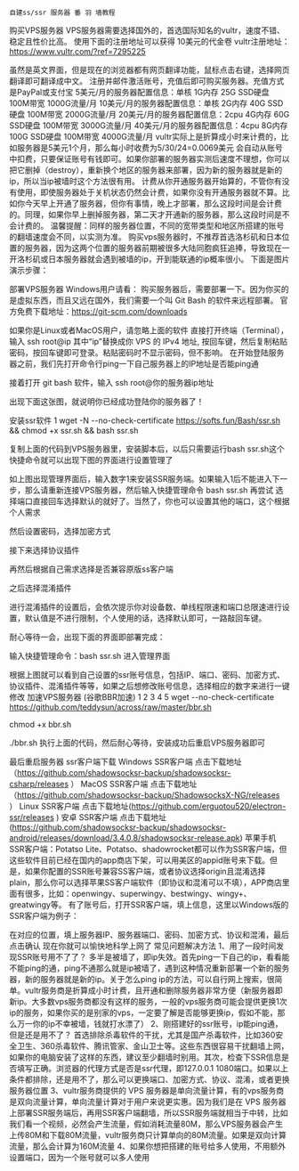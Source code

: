     自建ss/ssr 服务器 番 羽 墙教程

购买VPS服务器
VPS服务器需要选择国外的，首选国际知名的vultr，速度不错、稳定且性价比高。
使用下面的注册地址可以获得 10美元的代金卷
vultr注册地址：https://www.vultr.com/?ref=7295225


虽然是英文界面，但是现在的浏览器都有网页翻译功能，鼠标点击右键，选择网页翻译即可翻译成中文。
注册并邮件激活账号，充值后即可购买服务器。充值方式是PayPal或支付宝
5美元/月的服务器配置信息：单核 1G内存 25G SSD硬盘 100M带宽 1000G流量/月
10美元/月的服务器配置信息：单核 2G内存 40G SSD硬盘 100M带宽 2000G流量/月
20美元/月的服务器配置信息：2cpu 4G内存 60G SSD硬盘 100M带宽 3000G流量/月
40美元/月的服务器配置信息：4cpu 8G内存 100G SSD硬盘 100M带宽 4000G流量/月
vultr实际上是折算成小时来计费的，比如服务器是5美元1个月，那么每小时收费为5/30/24=0.0069美元 会自动从账号中扣费，只要保证账号有钱即可。如果你部署的服务器实测后速度不理想，你可以把它删掉（destroy），重新换个地区的服务器来部署，因为新的服务器就是新的ip，所以当ip被墙时这个方法很有用。
计费从你开通服务器开始算的，不管你有没有使用，即使服务器处于关机状态仍然会计费，如果你没有开通服务器就不算。比如你今天早上开通了服务器，但你有事情，晚上才部署，那么这段时间是会计费的。同理，如果你早上删掉服务器，第二天才开通新的服务器，那么这段时间是不会计费的。
温馨提醒：同样的服务器位置，不同的宽带类型和地区所搭建的账号的翻墙速度会不同，以实测为准。
购买vps服务器时，不推荐首选洛杉矶和日本位置的服务器，因为这两个位置的服务器前期被很多大陆同胞疯狂追捧，导致现在一开洛杉矶或日本服务器就会遇到被墙的ip，开到能联通的ip概率很小。
下面是图片演示步骤：









部署VPS服务器
Windows用户请看：
购买服务器后，需要部署一下。因为你买的是虚拟东西，而且又远在国外，我们需要一个叫 Git Bash 的软件来远程部署。
官方免费下载地址：https://git-scm.com/downloads

如果你是Linux或者MacOS用户，请忽略上面的软件
直接打开终端（Terminal），输入 ssh root@ip 其中“ip”替换成你 VPS 的 IPv4 地址, 按回车键，然后复制粘贴密码，按回车键即可登录。粘贴密码时不显示密码，但不影响。
在开始登陆服务器之前，我们先打开命令行ping一下自己服务器上的IP地址是否能ping通

接着打开 git bash 软件，输入 ssh root@你的服务器ip地址

出现下面这张图，就说明你已经成功登陆你的服务器了！

安装ssr软件
1	wget -N --no-check-certificate https://softs.fun/Bash/ssr.sh && chmod +x ssr.sh && bash ssr.sh

复制上面的代码到VPS服务器里，安装脚本后，以后只需要运行bash ssr.sh这个快捷命令就可以出现下图的界面进行设置管理了

如上图出现管理界面后，输入数字1来安装SSR服务端。如果输入1后不能进入下一步，那么请重新连接VPS服务器，然后输入快捷管理命令 bash ssr.sh 再尝试
选择端口直接回车选择默认的就好了。当然了，你也可以设置其他的端口，这个根据个人需求

然后设置密码，选择加密方式

接下来选择协议插件

再然后根据自己需求选择是否兼容原版ss客户端

之后选择混淆插件

进行混淆插件的设置后，会依次提示你对设备数、单线程限速和端口总限速进行设置，默认值是不进行限制，个人使用的话，选择默认即可，一路敲回车键。

耐心等待一会，出现下面的界面即部署完成：

输入快捷管理命令：bash ssr.sh 进入管理界面

根据上图就可以看到自己设置的ssr账号信息，包括IP、端口、密码、加密方式、协议插件、混淆插件等等，如果之后想修改账号信息，选择相应的数字来进行一键修改
加速VPS服务器 (谷歌BBR加速)
1
2
3
4
5	wget --no-check-certificate https://github.com/teddysun/across/raw/master/bbr.sh

chmod +x bbr.sh

./bbr.sh
执行上面的代码，然后耐心等待，安装成功后重启VPS服务器即可



最后重启服务器
ssr客户端下载
Windows SSR客户端 点击下载地址（https://github.com/shadowsocksr-backup/shadowsocksr-csharp/releases ）
MacOS SSR客户端 点击下载地址（https://github.com/shadowsocksr-backup/ShadowsocksX-NG/releases ）
Linux SSR客户端 点击下载地址(https://github.com/erguotou520/electron-ssr/releases )
安卓 SSR客户端 点击下载地址(https://github.com/shadowsocksr-backup/shadowsocksr-android/releases/download/3.4.0.8/shadowsocksr-release.apk)
苹果手机SSR客户端：Potatso Lite、Potatso、shadowrocket都可以作为SSR客户端，但这些软件目前已经在国内的app商店下架，可以用美区的appid账号来下载。但是，如果你配置的SSR账号兼容SS客户端，或者协议选择origin且混淆选择plain，那么你可以选择苹果SS客户端软件（即协议和混淆可以不填），APP商店里面有很多，比如：openwingy、superwingy、bestwingy、wingy+、greatwingy等。
有了账号后，打开SSR客户端，填上信息，这里以Windows版的SSR客户端为例子：

在对应的位置，填上服务器IP、服务器端口、密码、加密方式、协议和混淆，最后点击确认
现在你就可以愉快地科学上网了
常见问题解决方法
1、用了一段时间发现SSR账号用不了了？
多半是被墙了，即ip失效。首先ping一下自己的ip，看看能不能ping的通，ping不通那么就是ip被墙了，遇到这种情况重新部署一个新的服务器，新的服务器就是新的ip。关于怎么ping ip的方法，可以自行网上搜索，很简单。vultr服务商是折算成小时计费，且开通和删除服务器非常方便（新服务器即新ip。大多数vps服务商都没有这样的服务，一般的vps服务商可能会提供更换1次ip的服务，如果你买的是别家的vps，一定要了解是否能够更换ip，假如不能，那么万一你的ip不幸被墙，钱就打水漂了）
2、刚搭建好的ssr账号，ip能ping通，但是还是用不了？
首选排除杀毒软件的干扰，尤其是国产杀毒软件，比如360安全卫生、360杀毒软件、腾讯管家、金山卫士等。这些东西很容易干扰翻墙上网，如果你的电脑安装了这样的东西，建议至少翻墙时别用。其次，检查下SSR信息是否填写正确。浏览器的代理方式是否是ssr代理，即127.0.0.1 1080端口。如果以上条件都排除，还是用不了，那么可以更换端口、加密方式、协议、混淆，或者更换服务器位置
3、vultr服务商提供的 VPS 服务器是单向流量计算，有的vps服务商是双向流量计算，单向流量计算对于用户来说更实惠。因为我们是在 VPS 服务器上部署SSR服务端后，再用SSR客户端翻墙，所以SSR服务端就相当于中转，比如我们看一个视频，必然会产生流量，假如消耗流量80M，那么VPS服务器会产生上传80M和下载80M流量，vultr服务商只计算单向的80M流量。如果是双向计算流量，那么会计算为160M流量
4、如果你想把搭建的账号给多人使用，不用额外设置端口，因为一个账号就可以多人使用

